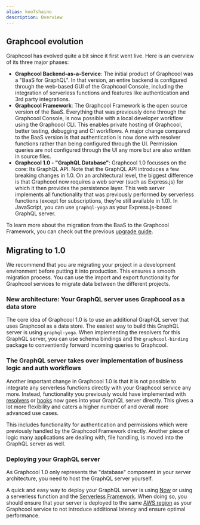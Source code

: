 ```yaml
---
alias: koo7shaino
description: Overview
---
```


## Graphcool evolution

Graphcool has evolved quite a bit since it first went live. Here is an overview of its three major phases:

- **Graphcool Backend-as-a-Service**: The initial product of Graphcool was a "BaaS for GraphQL". In that version, an entire backend is configured through the web-based GUI of the Graphcool Console, including the integration of serverless functions and features like authentication and 3rd party integrations.
- **Graphcool Framework**: The Graphcool Framework is the open source version of the BaaS. Everything that was previously done through the Graphcool Console, is now possible with a local developer workflow using the Graphcool CLI. This enables private hosting of Graphcool, better testing, debugging and CI workflows. A major change compared to the BaaS version is that authentication is now done with resolver functions rather than being configured through the UI. Permission queries are not configured through the UI any more but are also written in source files.
- **Graphcool 1.0 - "GraphQL Database"**: Graphcool 1.0 focusses on the core: Its GraphQL API. Note that the GraphQL API introduces a few breaking changes in 1.0. On an architectural level, the biggest difference is that Graphcool now requires a web server (such as Express.js) for which it then provides the persistence layer. This web server implements all functionality that was previously performed by serverless functions (except for subscriptions, they're still available in 1.0). In JavaScript, you can use `graphql-yoga` as your Express.js-based GraphQL server.

<InfoBox type=info>

To learn more about the migration from the BaaS to the Graphcool Framework, you can check out the previous [upgrade guide](!alias-aemieb1aev).

</InfoBox>

## Migrating to 1.0

We recommend that you are migrating your project in a development environment before putting it into production. This ensures a smooth migration process. You can use the import and export functionality for Graphcool services to migrate data between the different projects.

### New architecture: Your GraphQL server uses Graphcool as a data store

The core idea of Graphcool 1.0 is to use an additional GraphQL server that uses Graphcool as a data store. The easiest way to build this GraphQL server is using `graphql-yoga`. When implementing the resolvers for this GraphQL server, you can use schema bindings and the `graphcool-binding` package to conventiently forward incoming queries to Graphcool.

### The GraphQL server takes over implementation of business logic and auth workflows

Another important change in Graphcool 1.0 is that it is not possible to integrate any serverless functions directly with your Graphcool service any more. Instead, functionality you previously would have implemented with [resolvers](!alias-su6wu3yoo2) or [hooks](!alias-pa6guruhaf) now goes into your GraphQL server directly. This gives a lot more flexibility and caters a higher number of and overall more advanced use cases.

This includes functionality for authentication and permissions which were previously handled by the Graphcool Framework directly. Another piece of logic many applications are dealing with, file handling, is moved into the GraphQL server as well.

### Deploying your GraphQL server

As Graphcool 1.0 only represents the "database" component in your server architecture, you need to host the GraphQL server yourself.

A quick and easy way to deploy your GraphQL server is using [Now](https://zeit.co/now) or using a serverless function and the [Serverless Framework](https://serverless.com). When doing so, you should ensure that your server is deployed to the same [AWS region](http://docs.aws.amazon.com/general/latest/gr/rande.html) as your Graphcool service to not introduce additional latency and ensure optimal performance.